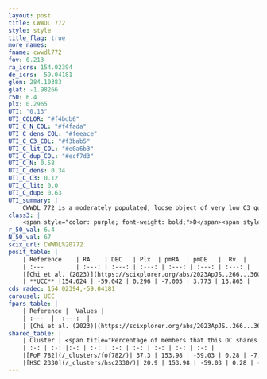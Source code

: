```yaml
---
layout: post
title: CWWDL 772
style: style
title_flag: true
more_names: 
fname: cwwdl772
fov: 0.213
ra_icrs: 154.02394
de_icrs: -59.04181
glon: 284.10383
glat: -1.98266
r50: 6.4
plx: 0.2965
UTI: "0.13"
UTI_COLOR: "#f4bdb6"
UTI_C_N_COL: "#f4fada"
UTI_C_dens_COL: "#feeace"
UTI_C_C3_COL: "#f3bab5"
UTI_C_lit_COL: "#e0a6b3"
UTI_C_dup_COL: "#ecf7d3"
UTI_C_N: 0.58
UTI_C_dens: 0.34
UTI_C_C3: 0.12
UTI_C_lit: 0.0
UTI_C_dup: 0.63
UTI_summary: |
    CWWDL 772 is a moderately populated, loose object of very low C3 quality. It was recently reported in the literature.<br><br>This is likely a unique object, which shares a moderate percentage of members with at least one previously reported entry.
class3: |
    <span style="color: purple; font-weight: bold;">D</span><span style="color: red; font-weight: bold;">C</span>
r_50_val: 6.4
N_50_val: 67
scix_url: CWWDL%20772
posit_table: |
    | Reference    | RA    | DEC   | Plx  | pmRA  | pmDE   |  Rv  |
    | :---         | :---: | :---: | :---: | :---: | :---: | :---: |
    |[Chi et al. (2023)](https://scixplorer.org/abs/2023ApJS..266...36C) | 154.012 | -59.056 | 0.291 | -7.026 | 3.762 | 5.543 |
    | **UCC** |154.024 | -59.042 | 0.296 | -7.005 | 3.773 | 13.865 | 
cds_radec: 154.02394,-59.04181
carousel: UCC
fpars_table: |
    | Reference |  Values |
    | :---  |  :---:  |
    | [Chi et al. (2023)](https://scixplorer.org/abs/2023ApJS..266...36C) | `logAge=7.61, Z=-0.04` |
shared_table: |
    | Cluster | <span title="Percentage of members that this OC shares with the ones listed">%</span>   | RA   | DEC   | Plx   | pmRA  | pmDE  | Rv | UTI |
    | :-: | :-: |:-: | :-: | :-: | :-: | :-: | :-: | :-: |
    |[FoF 782](/_clusters/fof782/)| 37.3 | 153.98 | -59.03 | 0.28 | -7.2 | 3.93 | 8.24 |0.51 |
    |[HSC 2330](/_clusters/hsc2330/)| 20.9 | 153.98 | -59.03 | 0.28 | -7.28 | 3.95 | 8.24 |0.27 |
---
```

